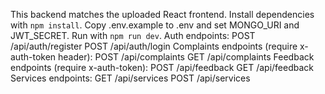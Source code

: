 This backend matches the uploaded React frontend.
Install dependencies with `npm install`.
Copy .env.example to .env and set MONGO_URI and JWT_SECRET.
Run with `npm run dev`.
Auth endpoints:
POST /api/auth/register
POST /api/auth/login
Complaints endpoints (require x-auth-token header):
POST /api/complaints
GET /api/complaints
Feedback endpoints (require x-auth-token):
POST /api/feedback
GET /api/feedback
Services endpoints:
GET /api/services
POST /api/services
